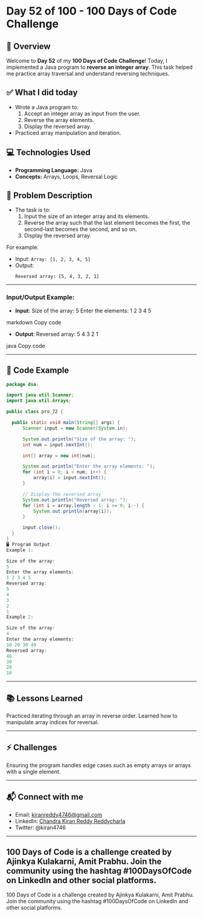 # Day 52 of 100 - 100 Days of Code Challenge

## 📝 Overview
Welcome to **Day 52** of my **100 Days of Code Challenge**! Today, I implemented a Java program to **reverse an integer array**. This task helped me practice array traversal and understand reversing techniques.

## ✅ What I did today
- Wrote a Java program to:
  1. Accept an integer array as input from the user.
  2. Reverse the array elements.
  3. Display the reversed array.
- Practiced array manipulation and iteration.

## 💻 Technologies Used
- **Programming Language:** Java
- **Concepts:** Arrays, Loops, Reversal Logic

## 📖 Problem Description
- The task is to:
  1. Input the size of an integer array and its elements.
  2. Reverse the array such that the last element becomes the first, the second-last becomes the second, and so on.
  3. Display the reversed array.

For example:
  - Input: `Array: [1, 2, 3, 4, 5]`
  - Output:
    ```
    Reversed array: [5, 4, 3, 2, 1]
    ```

---

### Input/Output Example:

- **Input**:
Size of the array: 5 Enter the elements: 1 2 3 4 5

markdown
Copy code
- **Output**:
Reversed array: 5 4 3 2 1

java
Copy code

---

## 📝 Code Example

```java
package dsa;

import java.util.Scanner;
import java.util.Arrays;

public class pro_72 {

  public static void main(String[] args) {
      Scanner input = new Scanner(System.in);

      System.out.println("Size of the array: ");
      int num = input.nextInt();

      int[] array = new int[num];

      System.out.println("Enter the array elements: ");
      for (int i = 0; i < num; i++) {
          array[i] = input.nextInt();
      }

      // Display the reversed array
      System.out.println("Reversed array: ");
      for (int i = array.length - 1; i >= 0; i--) {
          System.out.println(array[i]);
      }

      input.close();
  }
}
🖥️ Program Output
Example 1:

Size of the array: 
5
Enter the array elements: 
1 2 3 4 5
Reversed array: 
5
4
3
2
1
Example 2:

Size of the array: 
4
Enter the array elements: 
10 20 30 40
Reversed array: 
40
30
20
10
```
---
## 📚 Lessons Learned
Practiced iterating through an array in reverse order.
Learned how to manipulate array indices for reversal.

---
## ⚡ Challenges
Ensuring the program handles edge cases such as empty arrays or arrays with a single element.

---
## 📬 Connect with me
- Email: kiranreddy4746@gmail.com
- LinkedIn: [Chandra Kiran Reddy Reddycharla](https://www.linkedin.com/in/chandra-kiran-reddy-reddycharla-a9a746230/)
- Twitter: @kiran4746

---
## 100 Days of Code is a challenge created by Ajinkya Kulakarni, Amit Prabhu. Join the community using the hashtag #100DaysOfCode on LinkedIn and other social platforms.
100 Days of Code is a challenge created by Ajinkya Kulakarni, Amit Prabhu. Join the community using the hashtag #100DaysOfCode on LinkedIn and other social platforms.
